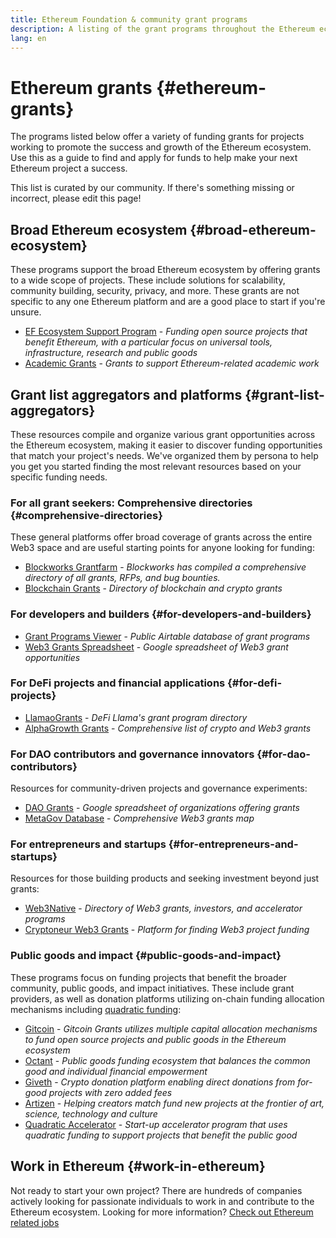 ```yaml
---
title: Ethereum Foundation & community grant programs
description: A listing of the grant programs throughout the Ethereum ecosystem.
lang: en
---
```


# Ethereum grants {#ethereum-grants}

The programs listed below offer a variety of funding grants for projects working to promote the success and growth of the Ethereum ecosystem. Use this as a guide to find and apply for funds to help make your next Ethereum project a success.

This list is curated by our community. If there's something missing or incorrect, please edit this page!

## Broad Ethereum ecosystem {#broad-ethereum-ecosystem}

These programs support the broad Ethereum ecosystem by offering grants to a wide scope of projects. These include solutions for scalability, community building, security, privacy, and more. These grants are not specific to any one Ethereum platform and are a good place to start if you're unsure.

- [EF Ecosystem Support Program](https://esp.ethereum.foundation) - _Funding open source projects that benefit Ethereum, with a particular focus on universal tools, infrastructure, research and public goods_
- [Academic Grants](https://esp.ethereum.foundation/academic-grants) - _Grants to support Ethereum-related academic work_

## Grant list aggregators and platforms {#grant-list-aggregators}

These resources compile and organize various grant opportunities across the Ethereum ecosystem, making it easier to discover funding opportunities that match your project's needs. We've organized them by persona to help you get you started finding the most relevant resources based on your specific funding needs.

### For all grant seekers: Comprehensive directories {#comprehensive-directories}

These general platforms offer broad coverage of grants across the entire Web3 space and are useful starting points for anyone looking for funding:

- [Blockworks Grantfarm](https://blockworks.co/grants/programs) - _Blockworks has compiled a comprehensive directory of all grants, RFPs, and bug bounties._
- [Blockchain Grants](https://www.blockchaingrants.org/) - _Directory of blockchain and crypto grants_

### For developers and builders {#for-developers-and-builders}

- [Grant Programs Viewer](https://airtable.com/shr86elKgWTSCP4AY) - _Public Airtable database of grant programs_
- [Web3 Grants Spreadsheet](https://docs.google.com/spreadsheets/d/1c8koZCI-GLnD8MG-eFcXPOBCNu1v8-aXIfwAAvc7AMc/edit#gid=0) - _Google spreadsheet of Web3 grant opportunities_

### For DeFi projects and financial applications {#for-defi-projects}

- [LlamaoGrants](https://wiki.defillama.com/wiki/LlamaoGrants) - _DeFi Llama's grant program directory_
- [AlphaGrowth Grants](https://alphagrowth.io/crypto-web3-grants-list) - _Comprehensive list of crypto and Web3 grants_

### For DAO contributors and governance innovators {#for-dao-contributors}

Resources for community-driven projects and governance experiments:

- [DAO Grants](https://docs.google.com/spreadsheets/d/1XHc-p_MHNRdjacc8uOEjtPoWL86olP4GyxAJOFO0zxY/edit#gid=0) - _Google spreadsheet of organizations offering grants_
- [MetaGov Database](https://docs.google.com/spreadsheets/d/1e5g-dlWWsK2DZoZGBgfxyfGNSddLk-V7sLEgfPjEhbA/edit#gid=780420708) - _Comprehensive Web3 grants map_

### For entrepreneurs and startups {#for-entrepreneurs-and-startups}

Resources for those building products and seeking investment beyond just grants:

- [Web3Native](https://www.web3native.co/) - _Directory of Web3 grants, investors, and accelerator programs_
- [Cryptoneur Web3 Grants](https://www.cryptoneur.xyz/web3-grants) - _Platform for finding Web3 project funding_

### Public goods and impact {#public-goods-and-impact}

These programs focus on funding projects that benefit the broader community, public goods, and impact initiatives. These include grant providers, as well as donation platforms utilizing on-chain funding allocation mechanisms including [quadratic funding](/defi/#quadratic-funding):

- [Gitcoin](https://www.gitcoin.co/program) - _Gitcoin Grants utilizes multiple capital allocation mechanisms to fund open source projects and public goods in the Ethereum ecosystem_
- [Octant](https://octant.app/home) - _Public goods funding ecosystem that balances the common good and individual financial empowerment_
- [Giveth](https://giveth.io/) - _Crypto donation platform enabling direct donations from for-good projects with zero added fees_
- [Artizen](https://artizen.fund/) - _Helping creators match fund new projects at the frontier of art, science, technology and culture_
- [Quadratic Accelerator](https://qacc.giveth.io/) - _Start-up accelerator program that uses quadratic funding to support projects that benefit the public good_


## Work in Ethereum {#work-in-ethereum}

Not ready to start your own project? There are hundreds of companies actively looking for passionate individuals to work in and contribute to the Ethereum ecosystem. Looking for more information? [Check out Ethereum related jobs](/community/get-involved/#ethereum-jobs)
